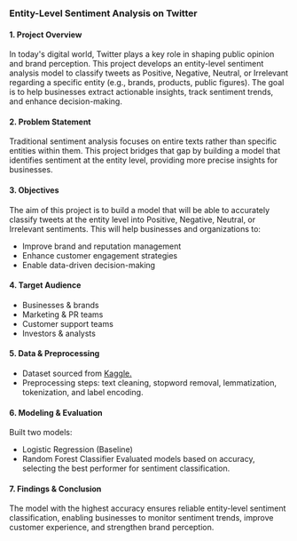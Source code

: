 ### Entity-Level Sentiment Analysis on Twitter

#### 1. Project Overview
In today's digital world, Twitter plays a key role in shaping public opinion and brand perception. This project develops an entity-level sentiment analysis model to classify tweets as Positive, Negative, Neutral, or Irrelevant regarding a specific entity (e.g., brands, products, public figures). The goal is to help businesses extract actionable insights, track sentiment trends, and enhance decision-making.

#### 2. Problem Statement
Traditional sentiment analysis focuses on entire texts rather than specific entities within them. This project bridges that gap by building a model that identifies sentiment at the entity level, providing more precise insights for businesses.

#### 3. Objectives
The aim of this project is to build a model that will be able to accurately classify tweets at the entity level into Positive, Negative, Neutral, or Irrelevant sentiments. This will help businesses and organizations to:
* Improve brand and reputation management
* Enhance customer engagement strategies
* Enable data-driven decision-making
  
#### 4. Target Audience
* Businesses & brands
* Marketing & PR teams
* Customer support teams
* Investors & analysts
  
#### 5. Data & Preprocessing
* Dataset sourced from [Kaggle.](https://www.kaggle.com/datasets/jp797498e/twitter-entity-sentiment-analysis)
* Preprocessing steps: text cleaning, stopword removal, lemmatization, tokenization, and label encoding.
  
#### 6. Modeling & Evaluation
Built two models:
* Logistic Regression (Baseline)
* Random Forest Classifier
Evaluated models based on accuracy, selecting the best performer for sentiment classification.

#### 7. Findings & Conclusion
The model with the highest accuracy ensures reliable entity-level sentiment classification, enabling businesses to monitor sentiment trends, improve customer experience, and strengthen brand perception.
